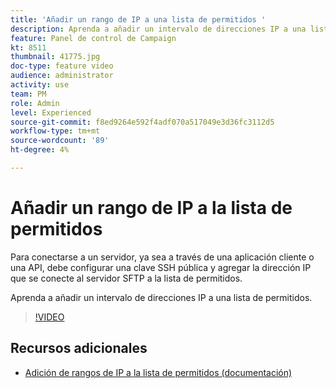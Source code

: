 ```yaml
---
title: 'Añadir un rango de IP a una lista de permitidos '
description: Aprenda a añadir un intervalo de direcciones IP a una lista de permitidos.
feature: Panel de control de Campaign
kt: 8511
thumbnail: 41775.jpg
doc-type: feature video
audience: administrator
activity: use
team: PM
role: Admin
level: Experienced
source-git-commit: f8ed9264e592f4adf070a517049e3d36fc3112d5
workflow-type: tm+mt
source-wordcount: '89'
ht-degree: 4%

---
```


# Añadir un rango de IP a la lista de permitidos

Para conectarse a un servidor, ya sea a través de una aplicación cliente o una API, debe configurar una clave SSH pública y agregar la dirección IP que se conecte al servidor SFTP a la lista de permitidos.

Aprenda a añadir un intervalo de direcciones IP a una lista de permitidos.

>[!VIDEO](https://video.tv.adobe.com/v/41775?quality=12)

## Recursos adicionales

* [Adición de rangos de IP a la lista de permitidos (documentación)](https://experienceleague.adobe.com/docs/control-panel/using/sftp-management/ip-range-allow-listing.html)
